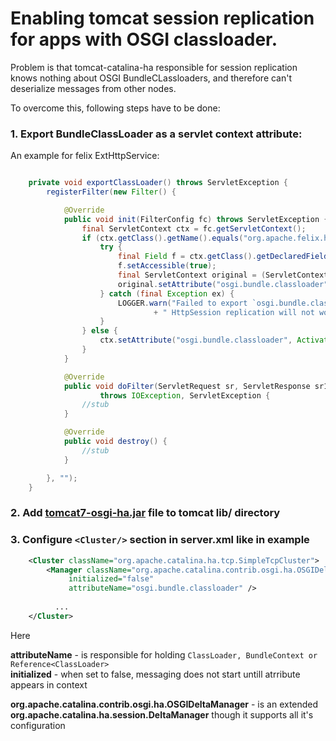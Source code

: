 # Enabling tomcat session replication for apps with OSGI classloader.

Problem is that tomcat-catalina-ha responsible for session replication knows nothing about OSGI BundleCLassloaders, and therefore can't deserialize messages from other nodes.

To overcome this, following steps have to be done:

### 1. Export BundleClassLoader as a servlet context attribute:

An example for felix ExtHttpService:
```java

    private void exportClassLoader() throws ServletException {
        registerFilter(new Filter() {

            @Override
            public void init(FilterConfig fc) throws ServletException {
                final ServletContext ctx = fc.getServletContext();
                if (ctx.getClass().getName().equals("org.apache.felix.http.base.internal.context.ServletContextImpl")) {
                    try {
                        final Field f = ctx.getClass().getDeclaredField("context");
                        f.setAccessible(true);
                        final ServletContext original = (ServletContext) f.get(ctx);
                        original.setAttribute("osgi.bundle.classloader", Activator.class.getClassLoader());
                    } catch (final Exception ex) {
                        LOGGER.warn("Failed to export `osgi.bundle.classloader` attribute,"
                                + " HttpSession replication will not work", ex);
                    }
                } else {
                    ctx.setAttribute("osgi.bundle.classloader", Activator.class.getClassLoader());
                }
            }

            @Override
            public void doFilter(ServletRequest sr, ServletResponse sr1, FilterChain fc)
                    throws IOException, ServletException {
                //stub
            }

            @Override
            public void destroy() {
                //stub
            }

        }, "");
    }

```

### 2. Add [tomcat7-osgi-ha.jar](https://github.com/o-kasian/tomcat7-osgi-ha/releases/download/0.01/tomcat7-osgi-ha.jar) file to tomcat **lib/** directory
### 3. Configure ```<Cluster/>``` section in **server.xml** like in example

```xml
	<Cluster className="org.apache.catalina.ha.tcp.SimpleTcpCluster">
	    <Manager className="org.apache.catalina.contrib.osgi.ha.OSGIDeltaManager"
		     initialized="false"
		     attributeName="osgi.bundle.classloader" />
		     
		  ...
	</Cluster>
```

Here

**attributeName** - is responsible for holding ```ClassLoader, BundleContext or Reference<ClassLoader>```<br>
**initialized** - when set to false, messaging does not start untill atrribute appears in context

**org.apache.catalina.contrib.osgi.ha.OSGIDeltaManager** - is an extended **org.apache.catalina.ha.session.DeltaManager** though it supports all it's configuration
